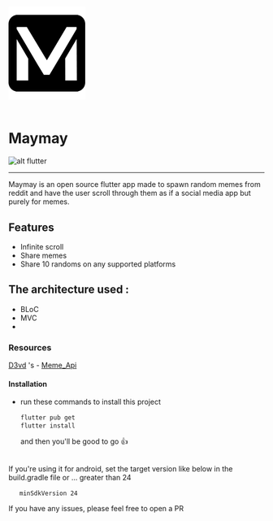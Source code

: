 <img src="/assets/icon/logo.png" height="10%" width="30%">

<br/>
<br/>

# Maymay

![alt flutter](https://upload.wikimedia.org/wikipedia/commons/1/17/Google-flutter-logo.png)

---

Maymay is an open source flutter app made to spawn random memes from reddit and have the user scroll through them as if a social media app but purely for memes.

## Features

- Infinite scroll
- Share memes
- Share 10 randoms on any supported platforms

## The architecture used :

- BLoC
- MVC
-

### Resources

<a href="https://github.com/D3vd">D3vd</a> 's - <a href="https://github.com/D3vd/Meme_Api">Meme_Api</a>

#### Installation

- run these commands to install this project

  ```
  flutter pub get
  flutter install
  ```

  and then you'll be good to go 👍

<br>
If you're using it for android, set the target version like below in the build.gradle file or ...   greater than 24

```
   minSdkVersion 24
```

If you have any issues, please feel free to open a PR
